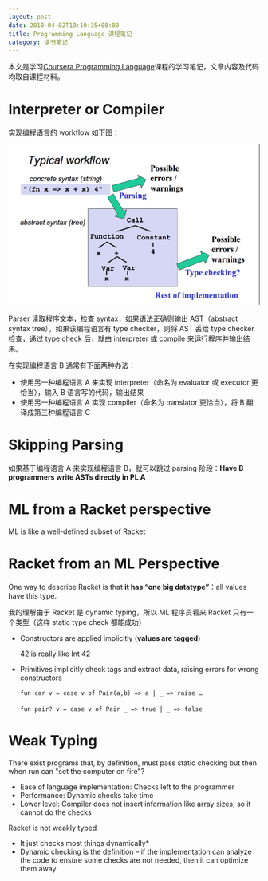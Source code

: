 ```yaml
---
layout: post
date: 2018-04-02T19:10:35+08:00
title: Programming Language 课程笔记
category: 读书笔记
---
```


本文是学习[Coursera Programming Language](https://www.coursera.org/learn/programming-languages-part-b/home/info)课程的学习笔记，文章内容及代码均取自课程材料。

# Interpreter or Compiler
实现编程语言的 workflow 如下图：

<img src="/assets/images/programming-language-b/illustration-1.png" width="800"/>

Parser 读取程序文本，检查 syntax，如果语法正确则输出 AST（abstract syntax tree）。如果该编程语言有 type checker，则将 AST 丢给 type checker 检查，通过 type check 后，就由 interpreter 或 compile 来运行程序并输出结果。

在实现编程语言 B 通常有下面两种办法：

* 使用另一种编程语言 A 来实现 interpreter（命名为 evaluator 或 executor 更恰当），输入 B 语言写的代码，输出结果
* 使用另一种编程语言 A 实现 compiler（命名为 translator 更恰当），将 B 翻译成第三种编程语言 C

# Skipping Parsing
如果基于编程语言 A 来实现编程语言 B，就可以跳过 parsing 阶段：**Have B programmers write ASTs directly in PL A**

# ML from a Racket perspective

ML is like a well-defined subset of Racket

# Racket from an ML Perspective

One way to describe Racket is that **it has “one big datatype”**：all values have this type.

我的理解由于 Racket 是 dynamic typing，所以 ML 程序员看来 Racket 只有一个类型（这样 static type check 都能成功）

* Constructors are applied implicitly (**values are tagged**)

    42 is really like Int 42
* Primitives implicitly check tags and extract data, raising errors for wrong constructors

    ```    
    fun car v = case v of Pair(a,b) => a | _ => raise …

    fun pair? v = case v of Pair _ => true | _ => false
    ```

# Weak Typing
There exist programs that, by definition, must pass static checking but then when run can "set the computer on fire"?

* Ease of language implementation: Checks left to the programmer
* Performance: Dynamic checks take time
* Lower level: Compiler does not insert information like array sizes, so it cannot do the checks

Racket is not weakly typed

* It just checks most things dynamically*
* Dynamic checking is the definition – if the implementation can analyze the code to ensure some checks are not needed, then it can optimize them away